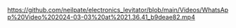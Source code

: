 https://github.com/neilpate/electronics_levitator/blob/main/Videos/WhatsApp%20Video%202024-03-03%20at%2021.36.41_b9deae82.mp4
